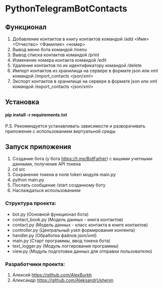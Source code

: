 # PythonTelegramBotContacts

## Функционал
1. Добавление контактов в книгу контактов командой /add <Имя> <Отчество> <Фамилия> <номер>
2. Вывод меню бота командой /menu
3. Вывод списка контактов командой /print
4. Изменение номера контакта командой /edit <id> <number>
5. Удаление контактов по их идентификатору командой /delete <id>
6. Импорт контактов из хранилища на сервере в формате json или xml командой /import_contacts <json/xml>
7. Экспорт контактов в хранилище на сервере в формате json или xml командой /export_contacts <json/xml>

## Установка
#### pip install -r requirements.txt
P.S. Рекомендуется устанавливать зависимости и разворачивать приложение с использованием виртуальной среды

## Запуск приложения
1. Создание бота (у бота https://t.me/BotFather) с вашими учетными данными, получение API токена
2. cd src
3. Сохранение токена в поле token модуля main.py
4. python main.py
5. Послать сообщение /start созданному боту
6. Наслаждаться использованием

### Структура проекта:
  - bot.py (Основной функционал бота)
  - contact_book.py (Модель данных - книга контактов)
  - contact.py (Модель данных - класс контакта в книге контактов)
  - controller.py (Центральный узел формирования контента)
  - handler.py (Обработка файлов json/xml)
  - main.py (Старт программы, ввод токена бота)
  - text_logger.py (Модуль логгирования программы)
  - view.py (Модуль подготовки данных для отправки пользователю)

### Разработчики проекта:
  1. Алексей https://github.com/AlexBurkh
  2. Александр https://github.com/AleksandrUshenin
